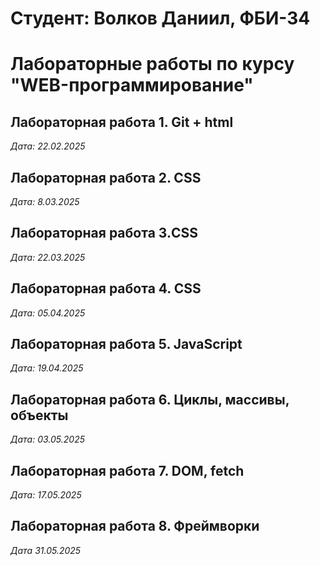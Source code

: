 # Студент: Волков Даниил, ФБИ-34

# Лабораторные работы по курсу "WEB-программирование"

## Лабораторная работа 1. Git + html

*Дата: 22.02.2025*

## Лабораторная работа 2. CSS
*Дата: 8.03.2025*

## Лабораторная работа 3.CSS
*Дата: 22.03.2025*

## Лабораторная работа 4. CSS
*Дата: 05.04.2025*

## Лабораторная работа 5. JavaScript
*Дата: 19.04.2025*

## Лабораторная работа 6. Циклы, массивы, объекты 

*Дата: 03.05.2025*

## Лабораторная работа 7. DOM, fetch 

*Дата: 17.05.2025*

## Лабораторная работа 8. Фреймворки

*Дата 31.05.2025*